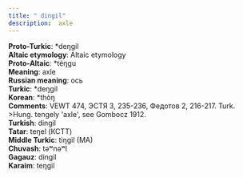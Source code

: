 ```yaml
---
title: " dingil"
description:  axle
---
```


<strong>Proto-Turkic</strong>:  *deŋgil<br>
<strong>Altaic etymology</strong>:  Altaic etymology<br>
<strong> Proto-Altaic</strong>:  *téŋgu<br>
<strong>Meaning</strong>:  axle<br>
<strong>Russian meaning</strong>:  ось<br>
<strong>Turkic</strong>:  *deŋgil<br>
<strong>Korean</strong>:  *thòŋ<br>
<strong>Comments</strong>:  VEWT 474, ЭСТЯ 3, 235-236, Федотов 2, 216-217. Turk. >Hung. tengely 'axle', see Gombocz 1912.<br>
<strong>Turkish</strong>:  dingil<br>
<strong>Tatar</strong>:  teŋel (КСТТ)<br>
<strong>Middle Turkic</strong>:  tiŋgil (MA)<br>
<strong>Chuvash</strong>:  tǝʷnǝʷl<br>
<strong>Gagauz</strong>:  dingil<br>
<strong>Karaim</strong>:  teŋgil<br>


